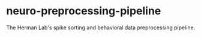 # neuro-preprocessing-pipeline
The Herman Lab's spike sorting and behavioral data preprocessing pipeline.
